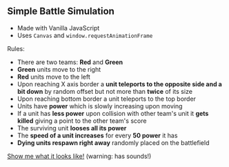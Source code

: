 ## Simple Battle Simulation

- Made with Vanilla JavaScript
- Uses `Canvas` and `window.requestAnimationFrame`

Rules:

- There are two teams: **Red** and **Green**
- **Green** units move to the right
- **Red** units move to the left
- Upon reaching X axis border a **unit teleports to the opposite side and a bit down** 
by random offset but not more than **twice** of its size
- Upon reaching bottom border a unit teleports to the top border
- Units have **power** which is slowly increasing upon moving 
- If a unit has **less power** upon collision with other team's unit 
it **gets killed** giving a point to the other team's score
- The surviving unit **looses all its power**
- The **speed of a unit increases** for every **50 power** it has
- **Dying units respawn right away** randomly placed on the battlefield 

[Show me what it looks like!](https://darkzarich.github.io/simple-battle-simulation/) (warning: has sounds!)